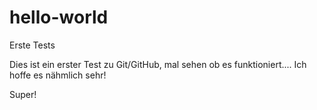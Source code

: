 # hello-world

Erste Tests

Dies ist ein erster Test zu Git/GitHub, mal sehen ob es funktioniert.... 
Ich hoffe es nähmlich sehr!

Super!
